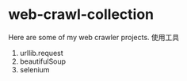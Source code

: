 # web-crawl-collection
Here are some of my web crawler projects.
使用工具
1. urllib.request
2. beautifulSoup
3. selenium
